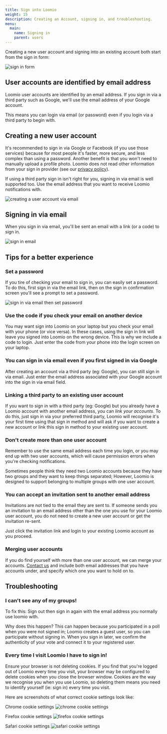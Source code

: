 ```yaml
---
title: Sign into Loomio
weight: 15
description: Creating an Account, signing in, and troubleshooting.
menu:
  main:
    name: Signing in
    parent: users
---
```


Creating a new user account and signing into an existing account both start from the sign in form:

![sign in form](sign_in_form.png)

## User accounts are identified by email address
Loomio user accounts are identified by an email address. If you sign in via a third party such as Google, we'll use the email address of your Google account.

This means you can login via email (or password) even if you login via a third party to begin with.

## Creating a new user account
It's recommended to sign in via Google or Facebook (if you use those services) because for most people it's faster, more secure, and less complex than using a password. Another benefit is that you won't need to manually upload a profile photo. Loomio does not read other information from your sign in provider (see our [privacy policy](https://www.loomio.org/privacy)).

If using a third party sign in isn't right for you, signing in via email is well supported too. Use the email address that you want to receive Loomio notifications with.

![creating a user account via email](create_account_via_email.png)

## Signing in via email
When you sign in via email, you'll be sent an email with a link (or a code) to sign in.

![sign in email](sign_in_email.png)

## Tips for a better experience

### Set a password
If you tire of checking your email to sign in, you can easily set a password. To do this, first sign in via the email link, then on the sign in confirmation screen you'll see a prompt to set a password.

![sign in via email then set password](sign_in_via_email_then_set_password.png)

### Use the code if you check your email on another device
You may want sign into Loomio on your laptop but you check your email with your phone (or vice versa). In these cases, using the sign in link will leave you signed into Loomio on the wrong device. This is why we include a code to login. Just enter the code from your phone into the login screen on your laptop.

### You can sign in via email even if you first signed in via Google
After creating an account via a third party (eg: Google), you can still sign in via email. Just enter the email address associated with your Google account into the sign in via email field.

### Linking a third party to an existing user account
If you want to sign in with a third party (eg: Google) but you already have a Loomio account with another email address, you can _link your accounts_. To do this, just sign in via your preferred third party, Loomio will recognise it's your first time using that sign in method and will ask if you want to create a new account or link this sign in method to your existing user account.

### Don't create more than one user account
Remember to use the same email address each time you login, or you may end up with two user accounts, which will cause permission errors when you're checking notifications.

Sometimes people think they need two Loomio accounts because they have two groups and they want to keep things separated; However, Loomio is designed to support belonging to multiple groups with one user account.

### You can accept an invitation sent to another email address
Invitations are not tied to the email they are sent to. If someone sends you an invitation to an email address other than the one you use for your Loomio user account, you do not need to create a new user account or get the invitation re-sent.

Just click the invitation link and login to your existing Loomio account as you proceed.

### Merging user accounts
If you do find yourself with more than one user account, we can merge your accounts. [Contact us](https://www.loomio.org/contact) and include both email addresses that you have accounts under, and specify which one you want to hold on to.

## Troubleshooting

### I can't see any of my groups!
To fix this: Sign out then sign in again with the email address you normally use loomio with.

Why does this happen? This can happen because you participated in a poll when you were not signed in; Loomio creates a guest user, so you can participate without signing in. When you sign in later, we confirm the authenticity of your vote and connect it to your registered user.

### Every time I visit Loomio I have to sign in!

Ensure your browser is not deleting cookies. If you find that you're logged out of Loomio every time you visit, your browser may be configured to delete cookies when you close the browser window. Cookies are the way we recognise you when you use Loomio, so deleting them means you need to identify yourself (ie: sign in) every time you visit.

Here are screenshots of what correct cookie settings look like:

Chrome cookie settings
![chrome cookie settings](chrome_cookie_settings.png)

Firefox cookie settings
![firefox cookie settings](firefox_cookie_settings.png)

Safari cookie settings
![safari cookie settings](safari_cookie_settings.png)
